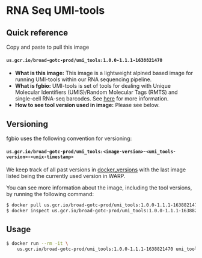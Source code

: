 # RNA Seq UMI-tools

## Quick reference

Copy and paste to pull this image

#### `us.gcr.io/broad-gotc-prod/umi_tools:1.0.0-1.1.1-1638821470`

- __What is this image:__ This image is a lightweight alpined based image for running UMI-tools within our RNA sequencing pipeline.
- __What is fgbio:__ UMI-tools is set of tools for dealing with Unique Molecular Identifiers (UMIS)/Random Molecular Tags (RMTS) and single-cell RNA-seq barcodes. See [here](https://github.com/CGATOxford/UMI-tools) for more information.
- __How to see tool version used in image:__ Please see below.

## Versioning

fgbio uses the following convention for versioning:

#### `us.gcr.io/broad-gotc-prod/umi_tools:<image-version>-<umi_tools-version>-<unix-timestamp>` 

We keep track of all past versions in [docker_versions](docker_versions.tsv) with the last image listed being the currently used version in WARP.

You can see more information about the image, including the tool versions, by running the following command:

```bash
$ docker pull us.gcr.io/broad-gotc-prod/umi_tools:1.0.0-1.1.1-1638821470
$ docker inspect us.gcr.io/broad-gotc-prod/umi_tools:1.0.0-1.1.1-1638821470
```

## Usage


```bash
$ docker run --rm -it \
    us.gcr.io/broad-gotc-prod/umi_tools:1.0.0-1.1.1-1638821470 umi_tools
```